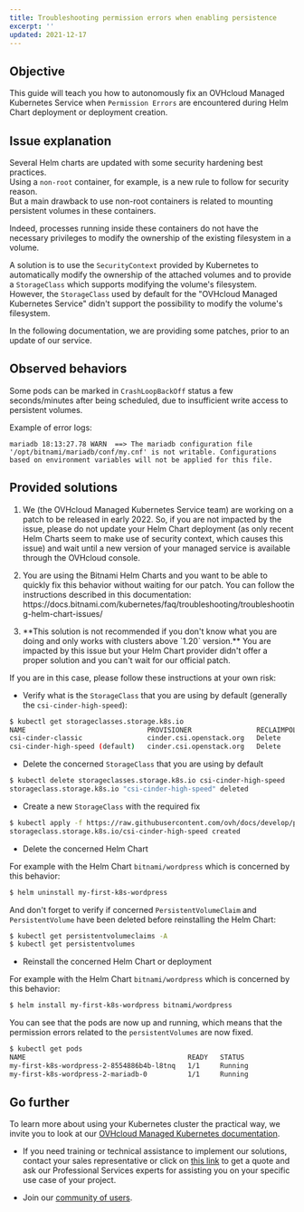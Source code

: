 ```yaml
---
title: Troubleshooting permission errors when enabling persistence
excerpt: ''
updated: 2021-12-17
---
```


## Objective

This guide will teach you how to autonomously fix an OVHcloud Managed Kubernetes Service when `Permission Errors` are encountered during Helm Chart deployment or deployment creation.

## Issue explanation

Several Helm charts are updated with some security hardening best practices.<br>
Using a `non-root` container, for example, is a new rule to follow for security reason.<br>
But a main drawback to use non-root containers is related to mounting persistent volumes in these containers.

Indeed, processes running inside these containers do not have the necessary privileges to modify the ownership of the existing filesystem in a volume.

A solution is to use the `SecurityContext` provided by Kubernetes to automatically modify the ownership of the attached volumes and to provide a `StorageClass` which supports modifying the volume's filesystem.<br>
However, the `StorageClass` used by default for the "OVHcloud Managed Kubernetes Service" didn't support the possibility to modify the volume's filesystem.

In the following documentation, we are providing some patches, prior to an update of our service.

## Observed behaviors

Some pods can be marked in `CrashLoopBackOff` status a few seconds/minutes after being scheduled, due to insufficient write access to persistent volumes.

Example of error logs:

```log
mariadb 18:13:27.78 WARN  ==> The mariadb configuration file '/opt/bitnami/mariadb/conf/my.cnf' is not writable. Configurations based on environment variables will not be applied for this file.
```

## Provided solutions

1. We (the OVHcloud Managed Kubernetes Service team) are working on a patch to be released in early 2022. So, if you are not impacted by the issue, please do not update your Helm Chart deployment (as only recent Helm Charts seem to make use of security context, which causes this issue) and wait until a new version of your managed service is available through the OVHcloud console.

<ol start="2">
  <li>You are using the Bitnami Helm Charts and you want to be able to quickly fix this behavior without waiting for our patch. You can follow the instructions described in this documentation: https://docs.bitnami.com/kubernetes/faq/troubleshooting/troubleshooting-helm-chart-issues/
</ol>

<ol start="3">
  <li>**This solution is not recommended if you don't know what you are doing and only works with clusters above `1.20` version.** 
  You are impacted by this issue but your Helm Chart provider didn't offer a proper solution and you can't wait for our official patch.  
</ol>

If you are in this case, please follow these instructions at your own risk:

- Verify what is the `StorageClass` that you are using by default (generally the `csi-cinder-high-speed`):

```bash
$ kubectl get storageclasses.storage.k8s.io 
NAME                              PROVISIONER                RECLAIMPOLICY   VOLUMEBINDINGMODE   ALLOWVOLUMEEXPANSION   AGE
csi-cinder-classic                cinder.csi.openstack.org   Delete          Immediate           true                   83d
csi-cinder-high-speed (default)   cinder.csi.openstack.org   Delete          Immediate           true                   83d
```

- Delete the concerned `StorageClass` that you are using by default 

```bash
$ kubectl delete storageclasses.storage.k8s.io csi-cinder-high-speed 
storageclass.storage.k8s.io "csi-cinder-high-speed" deleted
```

- Create a new `StorageClass` with the required fix

```bash
$ kubectl apply -f https://raw.githubusercontent.com/ovh/docs/develop/pages/public_cloud/containers_orchestration/managed_kubernetes/fix-persistent-volumes-permissions/files/fixed-cinder-high-speed-storage-class.yaml 
storageclass.storage.k8s.io/csi-cinder-high-speed created
```

- Delete the concerned Helm Chart

For example with the Helm Chart `bitnami/wordpress` which is concerned by this behavior:

```bash
$ helm uninstall my-first-k8s-wordpress
```

And don't forget to verify if concerned `PersistentVolumeClaim` and `PersistentVolume` have been deleted before reinstalling the Helm Chart:

```bash
$ kubectl get persistentvolumeclaims -A
$ kubectl get persistentvolumes 
```

- Reinstall the concerned Helm Chart or deployment

For example with the Helm Chart `bitnami/wordpress` which is concerned by this behavior:

```bash
$ helm install my-first-k8s-wordpress bitnami/wordpress
```

You can see that the pods are now up and running, which means that the permission errors related to the `persistentVolumes` are now fixed.

```bash
$ kubectl get pods
NAME                                        READY   STATUS             RESTARTS        AGE
my-first-k8s-wordpress-2-8554886b4b-l8tnq   1/1     Running            0               21m
my-first-k8s-wordpress-2-mariadb-0          1/1     Running            0               21m
```

## Go further

To learn more about using your Kubernetes cluster the practical way, we invite you to look at our [OVHcloud Managed Kubernetes documentation](/products/public-cloud-containers-orchestration-managed-kubernetes-k8s).

- If you need training or technical assistance to implement our solutions, contact your sales representative or click on [this link](https://www.ovhcloud.com/en-ie/professional-services/) to get a quote and ask our Professional Services experts for assisting you on your specific use case of your project.

- Join our [community of users](https://community.ovh.com/en/).
